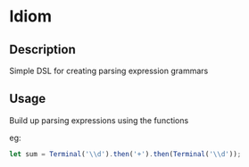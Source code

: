 # Idiom

## Description
Simple DSL for creating parsing expression grammars

## Usage
Build up parsing expressions using the functions

eg:
```Javascript
let sum = Terminal('\\d').then('+').then(Terminal('\\d'));
```

